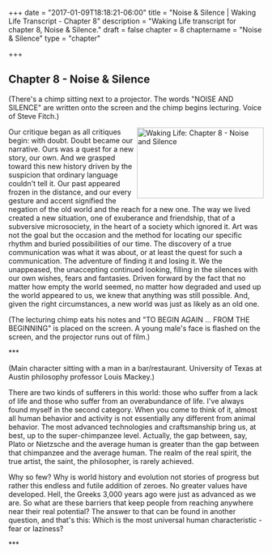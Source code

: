 +++
date = "2017-01-09T18:18:21-06:00"
title = "Noise & Silence | Waking Life Transcript - Chapter 8"
description = "Waking Life transcript for chapter 8, Noise & Silence."
draft = false
chapter = 8
chaptername = "Noise & Silence"
type = "chapter"


+++

## Chapter 8 - Noise & Silence

<p>
(There's a chimp sitting next to a projector. The words &quot;NOISE AND SILENCE&quot; are written onto the screen and the chimp begins lecturing. Voice of Steve Fitch.) 
</p>
<p>
<a href="http://media.jamesrskemp.com/graphics/wakingLife/WakingLife_08_1.jpg" onclick="window.open(this.href);return false;"><img src="http://media.jamesrskemp.com/graphics/wakingLife/WakingLife_08_1_t.jpg" alt="Waking Life: Chapter 8 - Noise and Silence" style="width:250px;height:140px;" align="right" /></a>Our critique began as all critiques begin: with doubt. Doubt became our narrative. Ours was a quest for a new story, our own. And we grasped toward this new history driven by the suspicion that ordinary language couldn't tell it. Our past appeared frozen in the distance, and our every gesture and accent signified the negation of the old world and the reach for a new one. The way we lived created a new situation, one of exuberance and friendship, that of a subversive microsociety, in the heart of a society which ignored it. Art was not the goal but the occasion and the method for locating our specific rhythm and buried possibilities of our time. The discovery of a true communication was what it was about, or at least the quest for such a communication. The adventure of finding it and losing it. We the unappeased, the unaccepting continued looking, filling in the silences with our own wishes, fears and fantasies. Driven forward by the fact that no matter how empty the world seemed, no matter how degraded and used up the world appeared to us, we knew that anything was still possible. And, given the right circumstances, a new world was just as likely as an old one. 
</p>
<p>
(The lecturing chimp eats his notes and &quot;TO BEGIN AGAIN ... FROM THE BEGINNING&quot; is placed on the screen. A young male's face is flashed on the screen, and the projector runs out of film.) 
</p>
<p>
*** 
</p>
<p>
(Main character sitting with a man in a bar/restaurant. University of Texas at Austin philosophy professor Louis Mackey.) 
</p>
<p>
There are two kinds of sufferers in this world: those who suffer from a lack of life and those who suffer from an overabundance of life. I've always found myself in the second category. When you come to think of it, almost all human behavior and activity is not essentially any different from animal behavior. The most advanced technologies and craftsmanship bring us, at best, up to the super-chimpanzee level. Actually, the gap between, say, Plato or Nietzsche and the average human is greater than the gap between that chimpanzee and the average human. The realm of the real spirit, the true artist, the saint, the philosopher, is rarely achieved. 
</p>
<p>
Why so few? Why is world history and evolution not stories of progress but rather this endless and futile addition of zeroes. No greater values have developed. Hell, the Greeks 3,000 years ago were just as advanced as we are. So what are these barriers that keep people from reaching anywhere near their real potential? The answer to that can be found in another question, and that's this: Which is the most universal human characteristic - fear or laziness? 
</p>
<p>
*** 
</p>